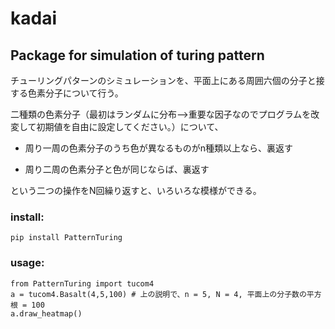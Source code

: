 # kadai

## Package for simulation of turing pattern

チューリングパターンのシミュレーションを、平面上にある周囲六個の分子と接する色素分子について行う。

二種類の色素分子（最初はランダムに分布-->重要な因子なのでプログラムを改変して初期値を自由に設定してください。）について、

* 周り一周の色素分子のうち色が異なるものがn種類以上なら、裏返す

* 周り二周の色素分子と色が同じならば、裏返す

という二つの操作をN回繰り返すと、いろいろな模様ができる。


### install:
```{bash}
pip install PatternTuring
```

### usage:
```{python}
from PatternTuring import tucom4
a = tucom4.Basalt(4,5,100) # 上の説明で、n = 5, N = 4, 平面上の分子数の平方根 = 100 
a.draw_heatmap() 
```

